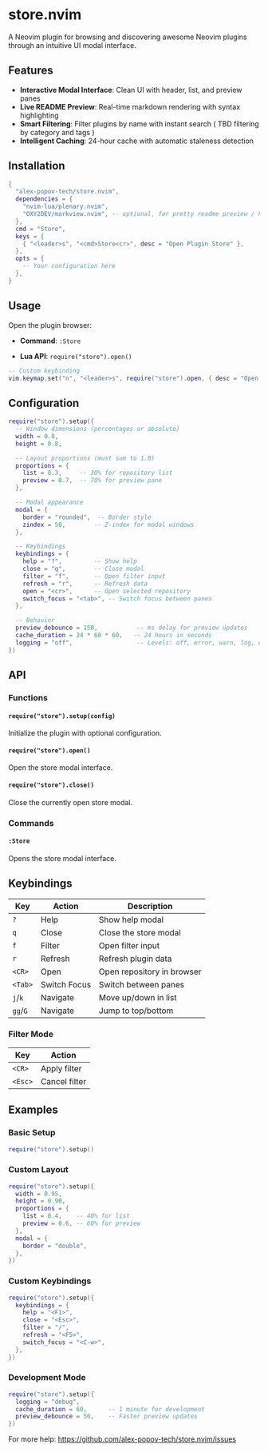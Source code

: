 # store.nvim

A Neovim plugin for browsing and discovering awesome Neovim plugins through an intuitive UI modal interface.

## Features

- **Interactive Modal Interface**: Clean UI with header, list, and preview panes
- **Live README Preview**: Real-time markdown rendering with syntax highlighting
- **Smart Filtering**: Filter plugins by name with instant search ( TBD filtering by category and tags )
- **Intelligent Caching**: 24-hour cache with automatic staleness detection

## Installation

```lua
{
  "alex-popov-tech/store.nvim",
  dependencies = {
    "nvim-lua/plenary.nvim",
    "OXY2DEV/markview.nvim", -- optional, for pretty readme preview / help window
  },
  cmd = "Store",
  keys = {
    { "<leader>s", "<cmd>Store<cr>", desc = "Open Plugin Store" },
  },
  opts = {
    -- Your configuration here
  },
}
```

## Usage

Open the plugin browser:

- **Command**: `:Store`

- **Lua API**: `require("store").open()`

```lua
-- Custom keybinding
vim.keymap.set("n", "<leader>s", require("store").open, { desc = "Open Plugin Store" })
```

## Configuration

```lua
require("store").setup({
  -- Window dimensions (percentages or absolute)
  width = 0.8,
  height = 0.8,

  -- Layout proportions (must sum to 1.0)
  proportions = {
    list = 0.3,     -- 30% for repository list
    preview = 0.7,  -- 70% for preview pane
  },

  -- Modal appearance
  modal = {
    border = "rounded",  -- Border style
    zindex = 50,        -- Z-index for modal windows
  },

  -- Keybindings
  keybindings = {
    help = "?",         -- Show help
    close = "q",        -- Close modal
    filter = "f",       -- Open filter input
    refresh = "r",      -- Refresh data
    open = "<cr>",      -- Open selected repository
    switch_focus = "<tab>", -- Switch focus between panes
  },

  -- Behavior
  preview_debounce = 150,           -- ms delay for preview updates
  cache_duration = 24 * 60 * 60,   -- 24 hours in seconds
  logging = "off",                  -- Levels: off, error, warn, log, debug
})
```

## API

### Functions

#### `require("store").setup(config)`

Initialize the plugin with optional configuration.

#### `require("store").open()`

Open the store modal interface.

#### `require("store").close()`

Close the currently open store modal.

### Commands

#### `:Store`

Opens the store modal interface.

## Keybindings

| Key | Action | Description |
|-----|--------|-------------|
| `?` | Help | Show help modal |
| `q` | Close | Close the store modal |
| `f` | Filter | Open filter input |
| `r` | Refresh | Refresh plugin data |
| `<CR>` | Open | Open repository in browser |
| `<Tab>` | Switch Focus | Switch between panes |
| `j`/`k` | Navigate | Move up/down in list |
| `gg`/`G` | Navigate | Jump to top/bottom |

### Filter Mode

| Key | Action |
|-----|--------|
| `<CR>` | Apply filter |
| `<Esc>` | Cancel filter |

## Examples

### Basic Setup

```lua
require("store").setup()
```

### Custom Layout

```lua
require("store").setup({
  width = 0.95,
  height = 0.90,
  proportions = {
    list = 0.4,    -- 40% for list
    preview = 0.6, -- 60% for preview
  },
  modal = {
    border = "double",
  },
})
```

### Custom Keybindings

```lua
require("store").setup({
  keybindings = {
    help = "<F1>",
    close = "<Esc>",
    filter = "/",
    refresh = "<F5>",
    switch_focus = "<C-w>",
  },
})
```

### Development Mode

```lua
require("store").setup({
  logging = "debug",
  cache_duration = 60,      -- 1 minute for development
  preview_debounce = 50,    -- Faster preview updates
})
```

For more help: https://github.com/alex-popov-tech/store.nvim/issues
